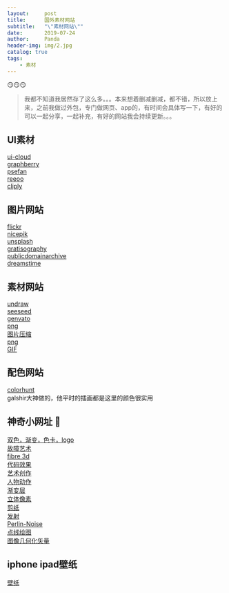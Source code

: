 ```yaml
---
layout:     post
title:      国外素材网站
subtitle:   "\"素材网站\""
date:       2019-07-24
author:     Panda
header-img: img/2.jpg
catalog: true
tags:
    - 素材
---
```


😏😏😏

>我都不知道我居然存了这么多。。。本来想着删减删减，都不错，所以放上来，之前我做过外包，专门做网页、app的，有时间会具体写一下，有好的可以一起分享，一起补充，有好的网站我会持续更新。。。

## UI素材
[ui-cloud](http://ui-cloud.com/browse/)<br>
[graphberry](https://www.graphberry.com/)<br>
[psefan](https://psefan.com/uikit/mockups)<br>
[reeoo](http://reeoo.com/)<br>
[cliply](https://cliply.co/)<br>


## 图片网站
[flickr](https://www.flickr.com/explore)<br>
[nicepik](https://www.nicepik.com/)<br>
[unsplash](https://unsplash.com/search/photos/store?photo=_O26NQ6fMI8)<br>
[gratisography](http://www.gratisography.com/)<br>
[publicdomainarchive](https://www.publicdomainarchive.com/)<br>
[dreamstime](https://www.dreamstime.com/)

## 素材网站
[undraw](https://undraw.co/)<br>
[seeseed](https://www.seeseed.com/)<br>
[genvato](https://elements.envato.com/)<br>
[png](https://pngtree.com/)<br>
[图片压缩](https://tinypng.com/)<br>
[png](https://pngtree.com/)<br>
[GIF](https://giphy.com/)

## 配色网站
[colorhunt](https://colorhunt.co/palettes/trendy)<br>
galshir大神做的，他平时的插画都是这里的颜色很实用

## 神奇小网址 👀
[双色，渐变，色卡，logo](https://duotone.shapefactory.co/)<br>
[故障艺术](https://photomosh.com/)<br>
[fibre 3d](https://portsmouth.github.io/fibre/)<br>
[代码效果](https://codepen.io/tsuhre/full/BYbjyg)<br>
[艺术创作](http://weavesilk.com/)<br>
[人物动作](https://www.mixamo.com/#/?limit=96&page=1&type=Character)<br>
[渐变层](https://codepen.io/Yakudoo/full/rJjOJx)<br>
[立体像素](https://pissang.github.io/voxelize-image/)<br>
[剪纸](https://pissang.github.io/papercut-box-art/)<br>
[发射](https://wangyasai.github.io/Stars-Emmision/)<br>
[Perlin-Noise](https://wangyasai.github.io/Perlin-Noise/)<br>
[点线绘图](http://vea.tw/works/dotsDraw/)<br>
[图像几何化矢量](https://www.samcodes.co.uk/project/geometrize-haxe-web/)<br>

## iphone ipad壁纸
[壁纸](http://poolga.com/)
